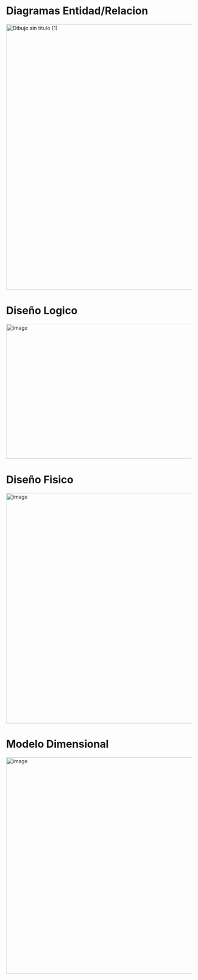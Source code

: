# Diagramas Entidad/Relacion
<img width="835" height="720" alt="Dibujo sin título (1)" src="https://github.com/user-attachments/assets/664f8418-f0be-40eb-8157-3dcecf3282c8" />

# Diseño Logico
<img width="779" height="366" alt="image" src="https://github.com/user-attachments/assets/f8b3ab58-f605-4a87-8fd7-8c22ef078f11" />

# Diseño Fisico
<img width="735" height="624" alt="image" src="https://github.com/user-attachments/assets/7e04ca10-517b-4576-aee7-71a436877e0f" />

# Modelo Dimensional
<img width="626" height="586" alt="image" src="https://github.com/user-attachments/assets/2c0dcf41-0a9c-4d4a-8810-795f7033c9c9" />
